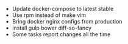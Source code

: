 * Update docker-compose to latest stable
* Use rpm instead of make vim
* Bring docker nginx configs from production
* install gulp bower diff-so-fancy
* Some tasks report changes all the time

